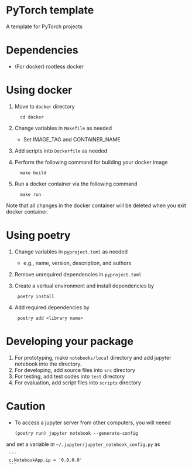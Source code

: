 # PyTorch template
A template for PyTorch projects

# Dependencies
- (For docker) rootless docker

# Using docker
  1. Move to `docker` directory

      ```
        cd docker
      ``` 
  1. Change variables in `Makefile` as needed

     - Set IMAGE_TAG and CONTAINER_NAME
  1. Add scripts into `Dockerfile` as needed
  1. Perform the following command for building your docker image

      ```
        make build
      ```
  1. Run a docker container via the following command 

      ```
        make run
      ```
  Note that all changes in the docker container will be deleted when you exit docker container. 

# Using poetry
  1. Change variables in `pyproject.toml` as needed

     - e.g., name, version, description, and authors
  1. Remove unrequired dependencies in `pyproject.toml`
  1. Create a vertual environment and install dependencies by

     ```
      poetry install
     ```
  1. Add required dependencies by

     ```
      poetry add <library name>
     ```

# Developing your package
  1. For prototyping, make `notebooks/local` directory and add jupyter notebook into the directory.
  1. For developing, add source files into `src` directory
  1. For testing, add test codes into `test` directory
  1. For evaluation, add script files into `scripts` directory

# Caution
  - To access a jupyter server from other computers, you will neeed
  
     ```
     (poetry run) jupyter notebook --generate-config
     ```
     
   and set a variable in `~/.jupyter/jupyter_notebook_config.py` as
     
     ```
     c.NotebookApp.ip = '0.0.0.0'
     ```
